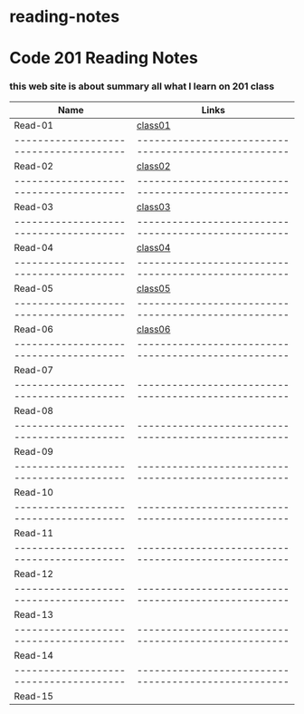# reading-notes
# Code 201 Reading Notes
### this web site is about summary all what I learn on 201 class 

Name                                  |  Links                                              
--------------------------------------|----------------------------------------------------
Read-01                               |  [class01](https://nermin-nasasra.github.io/reading-notes/class01) 
--------------------------------------|----------------------------------------------------
Read-02                               |   [class02](https://nermin-nasasra.github.io/reading-notes/class02)
--------------------------------------|----------------------------------------------------
Read-03                               |   [class03](https://nermin-nasasra.github.io/reading-notes/class03) 
--------------------------------------|----------------------------------------------------
Read-04                               |   [class04](https://nermin-nasasra.github.io/reading-notes/class04)
--------------------------------------|----------------------------------------------------
Read-05                               |    [class05](https://nermin-nasasra.github.io/reading-notes/class05)
--------------------------------------|----------------------------------------------------
Read-06                               |    [class06](https://nermin-nasasra.github.io/reading-notes/class06)
--------------------------------------|----------------------------------------------------
Read-07                               |                                                    
--------------------------------------|----------------------------------------------------
Read-08                               |                                                    
--------------------------------------|----------------------------------------------------
Read-09                               |                                                    
--------------------------------------|----------------------------------------------------
Read-10                               |                                                    
--------------------------------------|----------------------------------------------------
Read-11                               |                                                    
--------------------------------------|----------------------------------------------------
Read-12                               |                                                    
--------------------------------------|----------------------------------------------------
Read-13                               |                                                    
--------------------------------------|----------------------------------------------------
Read-14                               |                                                    
--------------------------------------|----------------------------------------------------
Read-15                               |                                                    
